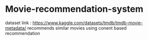 # Movie-recommendation-system
dataset link :
https://www.kaggle.com/datasets/tmdb/tmdb-movie-metadata/
recommends similar movies using conent based recommendation
